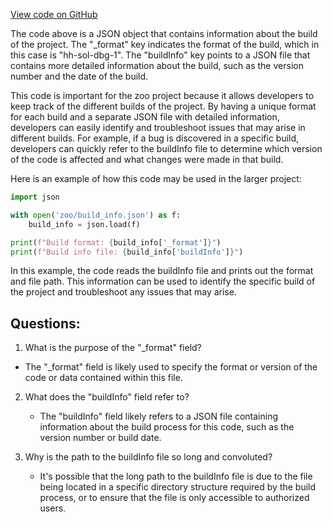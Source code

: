 [View code on GitHub](zoo-labs/zoo/blob/master/contracts/artifacts/@openzeppelin/contracts/token/ERC20/extensions/draft-IERC20Permit.sol/IERC20Permit.dbg.json)

The code above is a JSON object that contains information about the build of the project. The "_format" key indicates the format of the build, which in this case is "hh-sol-dbg-1". The "buildInfo" key points to a JSON file that contains more detailed information about the build, such as the version number and the date of the build.

This code is important for the zoo project because it allows developers to keep track of the different builds of the project. By having a unique format for each build and a separate JSON file with detailed information, developers can easily identify and troubleshoot issues that may arise in different builds. For example, if a bug is discovered in a specific build, developers can quickly refer to the buildInfo file to determine which version of the code is affected and what changes were made in that build.

Here is an example of how this code may be used in the larger project:

```python
import json

with open('zoo/build_info.json') as f:
    build_info = json.load(f)

print(f"Build format: {build_info['_format']}")
print(f"Build info file: {build_info['buildInfo']}")
```

In this example, the code reads the buildInfo file and prints out the format and file path. This information can be used to identify the specific build of the project and troubleshoot any issues that may arise.
## Questions: 
 1. What is the purpose of the "_format" field?
   - The "_format" field is likely used to specify the format or version of the code or data contained within this file.

2. What does the "buildInfo" field refer to?
   - The "buildInfo" field likely refers to a JSON file containing information about the build process for this code, such as the version number or build date.

3. Why is the path to the buildInfo file so long and convoluted?
   - It's possible that the long path to the buildInfo file is due to the file being located in a specific directory structure required by the build process, or to ensure that the file is only accessible to authorized users.
